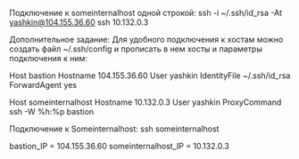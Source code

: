 Подключение к someinternalhost одной строкой:
ssh -i ~/.ssh/id_rsa -At yashkin@104.155.36.60 ssh 10.132.0.3

Дополнительное задание:
Для удобного подключения к хостам можно создать файл ~/.ssh/config и прописать в нем хосты и параметры подключения к ним:

Host bastion
    Hostname 104.155.36.60
    User yashkin
    IdentityFile ~/.ssh/id_rsa
    ForwardAgent yes

Host someinternalhost
    Hostname 10.132.0.3
    User yashkin
    ProxyCommand ssh -W %h:%p bastion

Подключение к Someinternalhost: ssh someinternalhost    

bastion_IP = 104.155.36.60
someinternalhost_IP = 10.132.0.3
